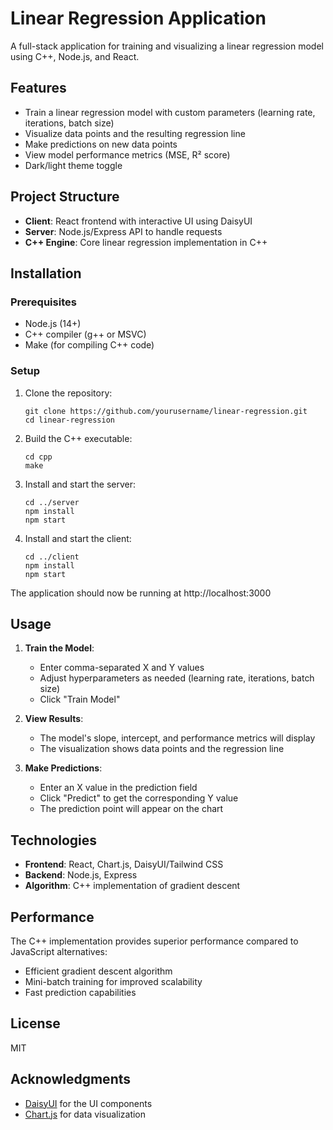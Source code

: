 # Linear Regression Application

A full-stack application for training and visualizing a linear regression model using C++, Node.js, and React.

## Features

- Train a linear regression model with custom parameters (learning rate, iterations, batch size)
- Visualize data points and the resulting regression line
- Make predictions on new data points
- View model performance metrics (MSE, R² score)
- Dark/light theme toggle

## Project Structure

- **Client**: React frontend with interactive UI using DaisyUI
- **Server**: Node.js/Express API to handle requests
- **C++ Engine**: Core linear regression implementation in C++

## Installation

### Prerequisites

- Node.js (14+)
- C++ compiler (g++ or MSVC)
- Make (for compiling C++ code)

### Setup

1. Clone the repository:
   ```
   git clone https://github.com/yourusername/linear-regression.git
   cd linear-regression
   ```

2. Build the C++ executable:
   ```
   cd cpp
   make
   ```

3. Install and start the server:
   ```
   cd ../server
   npm install
   npm start
   ```

4. Install and start the client:
   ```
   cd ../client
   npm install
   npm start
   ```

The application should now be running at http://localhost:3000

## Usage

1. **Train the Model**:
   - Enter comma-separated X and Y values
   - Adjust hyperparameters as needed (learning rate, iterations, batch size)
   - Click "Train Model"

2. **View Results**:
   - The model's slope, intercept, and performance metrics will display
   - The visualization shows data points and the regression line

3. **Make Predictions**:
   - Enter an X value in the prediction field
   - Click "Predict" to get the corresponding Y value
   - The prediction point will appear on the chart

## Technologies

- **Frontend**: React, Chart.js, DaisyUI/Tailwind CSS
- **Backend**: Node.js, Express
- **Algorithm**: C++ implementation of gradient descent

## Performance

The C++ implementation provides superior performance compared to JavaScript alternatives:
- Efficient gradient descent algorithm
- Mini-batch training for improved scalability
- Fast prediction capabilities

## License

MIT

## Acknowledgments

- [DaisyUI](https://daisyui.com/) for the UI components
- [Chart.js](https://www.chartjs.org/) for data visualization
